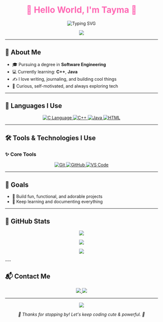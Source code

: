 <!-- README.md -->

<!-- 🌸 Header -->
<h1 align="center" style="color:#FF69B4;">🌸 Hello World, I'm Tayma 🌸</h1>
<p align="center">
  <img src="https://readme-typing-svg.herokuapp.com?center=true&vCenter=true&width=500&lines=💻+Software+Engineering+Student;🌱+Always+Learning+Something+New!;🎀+Welcome+to+my+Cute+Tech+World!" alt="Typing SVG" />
</p>

<!-- Divider -->
<p align="center">
  <img src="https://capsule-render.vercel.app/api?type=soft&color=FFB6C1&height=80&section=header" />
</p>

---

## 🌼 About Me

- 🎓 Pursuing a degree in **Software Engineering**
- 💻 Currently learning: **C++**, **Java**
- ✍️ I love writing, journaling, and building cool things
- 🧠 Curious, self-motivated, and always exploring tech

---

## 💖 Languages I Use

<p align="center">
  <a href="https://en.wikipedia.org/wiki/C_(programming_language)" target="_blank">
    <img src="https://img.shields.io/badge/C-00599C?style=for-the-badge&logo=c&logoColor=white" alt="C Language" />
  </a>
  <a href="https://en.wikipedia.org/wiki/C%2B%2B" target="_blank">
    <img src="https://img.shields.io/badge/C++-f34b7d?style=for-the-badge&logo=c%2B%2B&logoColor=white" alt="C++" />
  </a>
  <a href="https://www.java.com" target="_blank">
    <img src="https://img.shields.io/badge/Java-FF69B4?style=for-the-badge&logo=java&logoColor=white" alt="Java" />
  </a>
  <a href="https://www.w3schools.com/html/" target="_blank">
    <img src="https://img.shields.io/badge/HTML5-E75480?style=for-the-badge&logo=html5&logoColor=white" alt="HTML" />
  </a>
</p>

---

## 🛠️ Tools & Technologies I Use

### ✨ Core Tools

<p align="center">
  <a href="https://git-scm.com/" target="_blank">
    <img src="https://img.shields.io/badge/Git-F05032?style=for-the-badge&logo=git&logoColor=white" alt="Git" />
  </a>
  <a href="https://github.com/" target="_blank">
    <img src="https://img.shields.io/badge/GitHub-181717?style=for-the-badge&logo=github&logoColor=white" alt="GitHub" />
  </a>
  <a href="https://code.visualstudio.com/" target="_blank">
    <img src="https://img.shields.io/badge/VS%20Code-007ACC?style=for-the-badge&logo=visual-studio-code&logoColor=white" alt="VS Code" />
  </a>
</p>

---

## 🎯 Goals

- 🧸 Build fun, functional, and adorable projects  
- 📔 Keep learning and documenting everything

---

## 🌸 GitHub Stats

<p align="center">
  <img src="https://github-readme-stats.vercel.app/api?username=tayma-06&show_icons=true&theme=radical&title_color=ff69b4&icon_color=ff69b4&text_color=ffb6c1&bg_color=20232a&hide_border=true" />
</p>

<p align="center">
  <img src="https://github-readme-streak-stats.herokuapp.com/?user=tayma-06&theme=rose_pine&hide_border=true&ring=ff69b4&fire=ff69b4&currStreakLabel=ff69b4" />
</p>

<p align="center">
  <img src="https://github-readme-stats.vercel.app/api/top-langs/?username=tayma-06&layout=compact&theme=radical&title_color=ff69b4&text_color=ffb6c1&hide_border=true&bg_color=20232a" />
</p>
---

## 📬 Contact Me

<p align="center">
  <a href="https://github.com/tayma-06" target="_blank">
    <img src="https://img.shields.io/badge/GitHub-tayma--06-ff69b4?style=for-the-badge&logo=github&logoColor=white" />
  </a>
  <a href="mailto:sultanakhadiza37@gmail.com" target="_blank">
    <img src="https://img.shields.io/badge/Email-sultanakhadiza37@gmail.com-FFB6C1?style=for-the-badge&logo=gmail&logoColor=white" />
  </a>
</p>

---

<!-- Footer -->
<p align="center">
  <img src="https://capsule-render.vercel.app/api?type=waving&color=FFB6C1&height=100&section=footer" />
</p>

<p align="center">
  <i>🌷 Thanks for stopping by! Let's keep coding cute & powerful. 🌷</i>
</p>
